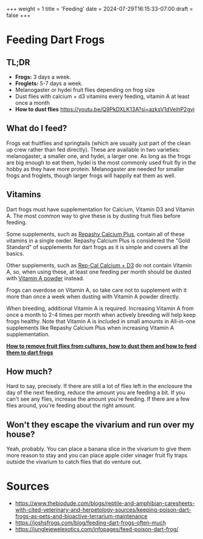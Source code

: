 +++
weight = 1
title = 'Feeding'
date = 2024-07-29T16:15:33-07:00
draft = false
+++
# Feeding Dart Frogs

## TL;DR

* **Frogs:** 3 days a week.  
* **Froglets:** 5-7 days a week.  
* Melanogaster or hydei fruit flies depending on frog size
* Dust flies with calcium + d3 vitamins every feeding, vitamin A at least once a month
* **How to dust flies** https://youtu.be/Q9PkDXLK13A?si=azksV1dVeihP2gvj

## What do I feed?

Frogs eat fruitflies and springtails (which are usually just part of the clean up crew rather than fed directly). These are available in two varieties: melanogaster, a smaller one, and hydei, a larger one. As long as the frogs are big enough to eat them, hydei is the most commonly used fruit fly in the hobby as they have more protein. Melanogaster are needed for smaller frogs and froglets, though larger frogs will happily eat them as well.

## Vitamins

Dart frogs must have supplementation for Calcium, Vitamin D3 and Vitamin A. The most common way to give these is by dusting fruit flies before feeding.

Some supplements, such as [Repashy Calcium Plus](https://www.shop.repashy.com/products/repashy-calcium-plus), contain all of these vitamins in a single owder. Repashy Calcium Plus is considered the "Gold Standard" of supplements for dart frogs as it is simple and covers all the basics.

Other supplements, such as [Rep-Cal Calcium + D3](https://www.pangeareptile.com/products/rep-cal-ultrafine-reptile-calcium-supplement) do not contain Vitamin A, so, when using these, at least one feeding per month should be dusted with [Vitamin A powder](https://www.shop.repashy.com/products/repashy-vitamin-a-plus) instead.

Frogs can overdose on Vitamin A, so take care not to supplement with it more than once a week when dusting with Vitamin A powder directly.

When breeding, additional Vitamin A is required. Increasing Vitamin A from once a month to 2-4 times per month when actively breeding will help keep frogs healthy. Note that Vitamin A is included in small amounts in All-in-one supplements like Repashy Calcium Plus when increasing Vitamin A supplementation.

**[How to remove fruit flies from cultures, how to dust them and how to feed them to dart frogs
](https://youtu.be/Q9PkDXLK13A?si=azksV1dVeihP2gvj)**

## How much?

Hard to say, precisely. If there are still a lot of flies left in the enclosure the day of the next feeding, reduce the amount you are feeding a bit. If you can't see any flies, increase the amount you're feeding. If there are a few flies around, you're feeding about the right amount.

## Won't they escape the vivarium and run over my house?

Yeah, probably. You can place a banana slice in the vivarium to give them more reason to stay and you can place apple cider vinager fruit fly traps outside the vivarium to catch flies that do venture out.

# Sources
* https://www.thebiodude.com/blogs/reptile-and-amphibian-caresheets-with-cited-veterinary-and-herpetology-sources/keeping-poison-dart-frogs-as-pets-and-bioactive-terrarium-maintenance
* https://joshsfrogs.com/blog/feeding-dart-frogs-often-much
* https://junglejewelexotics.com/infopages/feed-poison-dart-frog/
